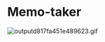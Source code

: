 # Memo-taker
<img src="https://s3.gifyu.com/images/outputd817fa451e489623.gif" alt="outputd817fa451e489623.gif" border="0" />
